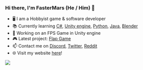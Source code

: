 ### Hi there, I'm FasterMars (He / Him) 👋

- 🖥 I am a Hobbyist game & software developer
- 📚 Currently learning [C#](https://docs.microsoft.com/en-us/dotnet/csharp/), [Unity engine](https://unity.com/), [Python](https://python.org/), [Java](https://java.com/), [Blender](https://blender.org/)
- 👜 Working on an FPS Game in Unity engine
- 🎮 Latest project: [Flap Game](https://Github.com/FasterMars/Flap/)
- 📫 Contact me on [Discord](https://discord.com/users/748804344765349929), [Twitter](https://twitter.com/FasterMars), [Reddit](https://www.reddit.com/user/SaltedCoffee9065)
- 🌐 Visit my website [here](https://fastermars.github.io/fastermars-website/)!

<a href="https://github.com/FasterMars?tab=repositories"><img align="center" src="https://github-readme-stats.vercel.app/api/top-langs/?username=fastermars&layout=compact&theme=buefy&hide_border=true" /></a>
